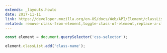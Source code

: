 ```yaml
---
extends: _layouts.howto
date: 2017-11-11
link: https://developer.mozilla.org/en-US/docs/Web/API/Element/classList
related: remove-class-from-element,toggle-class-of-element,replace-a-class-of-element
---
```



```javascript
const element = document.querySelector('css-selector');

element.classList.add('class-name');
```
